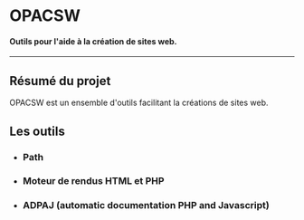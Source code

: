 # OPACSW
#### Outils pour l'aide à la création de sites web.
***

## Résumé du projet

OPACSW est un ensemble d'outils facilitant la créations de sites web.

## Les outils

* ### Path
* ### Moteur de rendus HTML et PHP
* ### ADPAJ (automatic documentation PHP and Javascript)

